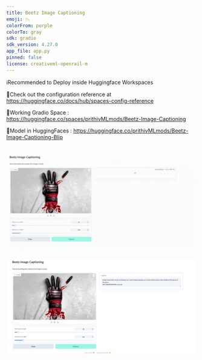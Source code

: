 ```yaml
---
title: Beetz Image Captioning
emoji: 📉
colorFrom: purple
colorTo: gray
sdk: gradio
sdk_version: 4.27.0
app_file: app.py
pinned: false
license: creativeml-openrail-m
---
```

ℹ️Recommended to Deploy inside Huggingface Workspaces

🔗Check out the configuration reference at https://huggingface.co/docs/hub/spaces-config-reference

🔗Working Gradio Space : https://huggingface.co/spaces/prithivMLmods/Beetz-Image-Captioning

🔗Model in HuggingFaces : https://huggingface.co/prithivMLmods/Beetz-Image-Captioning-Blip

![alt text](assets/gif1.gif)

![alt text](assets/img1.png)

